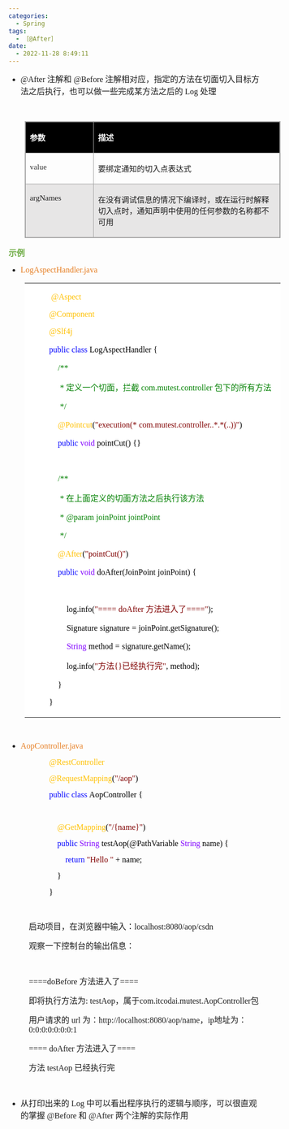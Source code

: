 ```yaml
---
categories:
  - Spring
tags:
  - ［@After］
date:
  - 2022-11-28 8:49:11
---
```


<ul style="list-style-type:disc">
    <li><span style="font-size:12.0pt"><span style="font-family:&quot;Comic Sans MS&quot;">@After </span></span><span
            style="font-size:12.0pt"><span style="font-family:&quot;Microsoft YaHei UI&quot;">注解和</span></span><span
            style="font-size:12.0pt"><span style="font-family:&quot;Comic Sans MS&quot;"> @Before </span></span><span
            style="font-size:12.0pt"><span
                style="font-family:&quot;Microsoft YaHei UI&quot;">注解相对应，指定的方法在切面切入目标方法之后执行，也可以做一些完成某方法之后的</span></span><span
            style="font-size:12.0pt"><span style="font-family:&quot;Comic Sans MS&quot;"> Log </span></span><span
            style="font-size:12.0pt"><span style="font-family:&quot;Microsoft YaHei UI&quot;">处理</span></span></li>
</ul>
<p><span style="font-size:12.0pt"><span style="font-family:&quot;Microsoft YaHei UI&quot;"><span
                style="color:#70ad47">&nbsp;</span></span></span></p>
<table summary="" cellspacing="0"
    style="border-collapse:collapse; border-color:#a3a3a3; border-style:solid; border-width:1px; margin-left:32px"
    class=" cke_show_border">
    <tbody>
        <tr>
            <td
                style="background-color:black; border-bottom:1px solid #a3a3a3; border-left:1px solid #a3a3a3; border-right:1px solid #a3a3a3; border-top:1px solid #a3a3a3; vertical-align:top; width:1.4784in">
                <p><span style="font-size:11.5pt"><span style="font-family:&quot;Microsoft YaHei UI&quot;"><span
                                style="color:white"><strong>参数</strong></span></span></span></p>
            </td>
            <td
                style="background-color:black; border-bottom:1px solid #a3a3a3; border-left:1px solid #a3a3a3; border-right:1px solid #a3a3a3; border-top:1px solid #a3a3a3; vertical-align:top; width:5.0659in">
                <p><span style="font-size:11.5pt"><span style="font-family:&quot;Microsoft YaHei UI&quot;"><span
                                style="color:white"><strong>描述</strong></span></span></span></p>
            </td>
        </tr>
        <tr>
            <td
                style="border-bottom:1px solid #a3a3a3; border-left:1px solid #a3a3a3; border-right:1px solid #a3a3a3; border-top:1px solid #a3a3a3; vertical-align:top; width:1.4784in">
                <p><span style="font-size:11.5pt"><span style="font-family:&quot;Comic Sans MS&quot;"><span
                                style="color:#333333">value</span></span></span></p>
            </td>
            <td
                style="border-bottom:1px solid #a3a3a3; border-left:1px solid #a3a3a3; border-right:1px solid #a3a3a3; border-top:1px solid #a3a3a3; vertical-align:top; width:5.0659in">
                <p><span style="font-size:11.5pt"><span
                            style="font-family:&quot;Microsoft YaHei UI&quot;">要绑定通知的切入点表达式</span></span></p>
            </td>
        </tr>
        <tr>
            <td
                style="background-color:#e7e6e6; border-bottom:1px solid #a3a3a3; border-left:1px solid #a3a3a3; border-right:1px solid #a3a3a3; border-top:1px solid #a3a3a3; vertical-align:top; width:1.4784in">
                <p><span style="font-size:11.5pt"><span
                            style="font-family:&quot;Comic Sans MS&quot;">argNames</span></span></p>
            </td>
            <td
                style="background-color:#e7e6e6; border-bottom:1px solid #a3a3a3; border-left:1px solid #a3a3a3; border-right:1px solid #a3a3a3; border-top:1px solid #a3a3a3; vertical-align:top; width:5.1013in">
                <p><span style="font-size:11.5pt"><span
                            style="font-family:&quot;Microsoft YaHei UI&quot;">在没有调试信息的情况下编译时，或在运行时解释切入点时，通知声明中使用的任何参数的名称都不可用</span></span>
                </p>
            </td>
        </tr>
    </tbody>
</table>
<p><span style="font-size:12.0pt"><span style="font-family:&quot;Microsoft YaHei UI&quot;"><span
                style="color:#70ad47"><strong>示例</strong></span></span></span></p>
<ul>
    <li><span style="color:#e67e22;"><span style="font-size:12.0pt"><span
                    style="font-family:&quot;Microsoft YaHei UI&quot;"><strong></strong></span><span
                    style="font-family:&quot;Comic Sans MS&quot;">LogAspectHandler</span></span><span
                style="font-size:12.0pt"><span
                    style="font-family:&quot;Comic Sans MS&quot;">.java</span></span></span><br></li>
</ul>
<table summary="" cellspacing="0"
    style="border-collapse:collapse; border-color:#a3a3a3; border-style:solid; border-width:0px; margin-left:32px"
    class=" cke_show_border">
    <tbody>
        <tr>
            <td
                style="background-color:white; border-bottom:0px; border-left:0px; border-right:0px; border-top:0px; vertical-align:top; width:5.2736in">
                <p style="margin-left: 40px;"><span style="font-size:12.0pt"><span
                            style="font-family:&quot;Comic Sans MS&quot;"><span
                                style="color:#ed7d31">&nbsp;</span></span></span><span style="font-size:12.0pt"><span
                            style="font-family:&quot;Comic Sans MS&quot;"><span
                                style="color:#ffc000">@Aspect</span></span></span></p>
                <p style="margin-left: 40px;"><span style="font-size:12.0pt"><span
                            style="font-family:&quot;Comic Sans MS&quot;"><span
                                style="color:#ffc000">@Component</span></span></span></p>
                <p style="margin-left: 40px;"><span style="font-size:12.0pt"><span
                            style="font-family:&quot;Comic Sans MS&quot;"><span
                                style="color:#ffc000">@Slf4j</span></span></span></p>
                <p style="margin-left: 40px;"><span style="font-size:12.0pt"><span
                            style="font-family:&quot;Comic Sans MS&quot;"><span
                                style="color:blue">public</span></span>&nbsp;<span
                            style="font-family:&quot;Comic Sans MS&quot;"><span
                                style="color:blue">class</span></span>&nbsp;<span
                            style="font-family:&quot;Comic Sans MS&quot;"><span
                                style="color:black">LogAspectHandler</span></span>&nbsp;<span
                            style="font-family:&quot;Comic Sans MS&quot;"><span
                                style="color:black">{</span></span></span></p>
                <p style="margin-left: 40px;"><span style="font-size:12.0pt">&nbsp;&nbsp;&nbsp;&nbsp;<span
                            style="font-family:&quot;Comic Sans MS&quot;"><span
                                style="color:green">/**</span></span></span></p>
                <p style="margin-left: 40px;"><span style="font-size:12.0pt"><span
                            style="color:green">&nbsp;&nbsp;&nbsp;&nbsp;&nbsp;<span
                                style="font-family:&quot;Comic Sans MS&quot;">*</span><span
                                style="font-family:&quot;Microsoft YaHei UI&quot;">&nbsp;定义一个切面，拦截&nbsp;</span><span
                                style="font-family:&quot;Comic Sans MS&quot;">com.mutest.controller</span><span
                                style="font-family:&quot;Microsoft YaHei UI&quot;">&nbsp;包下的所有方法</span></span></span>
                </p>
                <p style="margin-left: 40px;"><span style="font-size:12.0pt"><span
                            style="color:green">&nbsp;&nbsp;&nbsp;&nbsp;&nbsp;<span
                                style="font-family:&quot;Comic Sans MS&quot;">*/</span></span></span></p>
                <p style="margin-left: 40px;"><span style="font-size:12.0pt">&nbsp;&nbsp;&nbsp;&nbsp;<span
                            style="font-family:&quot;Comic Sans MS&quot;"><span
                                style="color:#ffc000">@Pointcut</span></span><span
                            style="font-family:&quot;Comic Sans MS&quot;"><span style="color:black">(</span></span><span
                            style="font-family:&quot;Comic Sans MS&quot;"><span
                                style="color:maroon">"execution(*</span></span>&nbsp;<span
                            style="font-family:&quot;Comic Sans MS&quot;"><span
                                style="color:maroon">com.mutest.controller..*.*(..))"</span></span><span
                            style="font-family:&quot;Comic Sans MS&quot;"><span
                                style="color:black">)</span></span></span></p>
                <p style="margin-left: 40px;"><span style="font-size:12.0pt">&nbsp;&nbsp;&nbsp;&nbsp;<span
                            style="font-family:&quot;Comic Sans MS&quot;"><span
                                style="color:blue">public</span></span>&nbsp;<span
                            style="font-family:&quot;Comic Sans MS&quot;"><span
                                style="color:#8000ff">void</span></span>&nbsp;<span
                            style="font-family:&quot;Comic Sans MS&quot;"><span
                                style="color:black">pointCut()</span></span>&nbsp;<span
                            style="font-family:&quot;Comic Sans MS&quot;"><span
                                style="color:black">{}</span></span></span></p>
                <p style="margin-left: 40px;"><span style="font-size:12.0pt"><span
                            style="font-family:&quot;Comic Sans MS&quot;">&nbsp;</span></span></p>
                <p style="margin-left: 40px;"><span style="font-size:12.0pt">&nbsp;&nbsp;&nbsp;&nbsp;<span
                            style="font-family:&quot;Comic Sans MS&quot;"><span
                                style="color:green">/**</span></span></span></p>
                <p style="margin-left: 40px;"><span style="font-size:12.0pt"><span
                            style="color:green">&nbsp;&nbsp;&nbsp;&nbsp;&nbsp;<span
                                style="font-family:&quot;Comic Sans MS&quot;">*</span><span
                                style="font-family:&quot;Microsoft YaHei UI&quot;">&nbsp;在上面定义的切面方法之后执行该方法</span></span></span>
                </p>
                <p style="margin-left: 40px;"><span style="font-size:12.0pt"><span
                            style="color:green">&nbsp;&nbsp;&nbsp;&nbsp;&nbsp;<span
                                style="font-family:&quot;Comic Sans MS&quot;">*</span>&nbsp;<span
                                style="font-family:&quot;Comic Sans MS&quot;">@param</span>&nbsp;<span
                                style="font-family:&quot;Comic Sans MS&quot;">joinPoint</span>&nbsp;<span
                                style="font-family:&quot;Comic Sans MS&quot;">jointPoint</span></span></span></p>
                <p style="margin-left: 40px;"><span style="font-size:12.0pt"><span
                            style="color:green">&nbsp;&nbsp;&nbsp;&nbsp;&nbsp;<span
                                style="font-family:&quot;Comic Sans MS&quot;">*/</span></span></span></p>
                <p style="margin-left: 40px;"><span style="font-size:12.0pt">&nbsp;&nbsp;&nbsp;&nbsp;<span
                            style="font-family:&quot;Comic Sans MS&quot;"><span
                                style="color:#ffc000">@After</span></span><span
                            style="font-family:&quot;Comic Sans MS&quot;"><span style="color:black">(</span></span><span
                            style="font-family:&quot;Comic Sans MS&quot;"><span
                                style="color:maroon">"pointCut()"</span></span><span
                            style="font-family:&quot;Comic Sans MS&quot;"><span
                                style="color:black">)</span></span></span></p>
                <p style="margin-left: 40px;"><span style="font-size:12.0pt">&nbsp;&nbsp;&nbsp;&nbsp;<span
                            style="font-family:&quot;Comic Sans MS&quot;"><span
                                style="color:blue">public</span></span>&nbsp;<span
                            style="font-family:&quot;Comic Sans MS&quot;"><span
                                style="color:#8000ff">void</span></span>&nbsp;<span
                            style="font-family:&quot;Comic Sans MS&quot;"><span
                                style="color:black">doAfter(JoinPoint</span></span>&nbsp;<span
                            style="font-family:&quot;Comic Sans MS&quot;"><span
                                style="color:black">joinPoint)</span></span>&nbsp;<span
                            style="font-family:&quot;Comic Sans MS&quot;"><span
                                style="color:black">{</span></span></span></p>
                <p style="margin-left: 40px;"><span style="font-size:12.0pt"><span
                            style="font-family:&quot;Comic Sans MS&quot;">&nbsp;</span></span></p>
                <p style="margin-left: 40px;"><span
                        style="font-size:12.0pt">&nbsp;&nbsp;&nbsp;&nbsp;&nbsp;&nbsp;&nbsp;&nbsp;<span
                            style="font-family:&quot;Comic Sans MS&quot;"><span
                                style="color:black">log.info(</span></span><span
                            style="font-family:&quot;Comic Sans MS&quot;"><span
                                style="color:maroon">"====</span></span>&nbsp;<span
                            style="font-family:&quot;Comic Sans MS&quot;"><span
                                style="color:maroon">doAfter</span></span><span
                            style="font-family:&quot;Microsoft YaHei UI&quot;"><span
                                style="color:maroon">&nbsp;方法进入了</span></span><span
                            style="font-family:&quot;Comic Sans MS&quot;"><span
                                style="color:maroon">===="</span></span><span
                            style="font-family:&quot;Comic Sans MS&quot;"><span
                                style="color:black">);</span></span></span></p>
                <p style="margin-left: 40px;"><span style="font-size:12.0pt"><span
                            style="color:black">&nbsp;&nbsp;&nbsp;&nbsp;&nbsp;&nbsp;&nbsp;&nbsp;<span
                                style="font-family:&quot;Comic Sans MS&quot;">Signature</span>&nbsp;<span
                                style="font-family:&quot;Comic Sans MS&quot;">signature</span>&nbsp;<span
                                style="font-family:&quot;Comic Sans MS&quot;">=</span>&nbsp;<span
                                style="font-family:&quot;Comic Sans MS&quot;">joinPoint.getSignature();</span></span></span>
                </p>
                <p style="margin-left: 40px;"><span
                        style="font-size:12.0pt">&nbsp;&nbsp;&nbsp;&nbsp;&nbsp;&nbsp;&nbsp;&nbsp;<span
                            style="font-family:&quot;Comic Sans MS&quot;"><span
                                style="color:#8000ff">String</span></span>&nbsp;<span
                            style="font-family:&quot;Comic Sans MS&quot;"><span
                                style="color:black">method</span></span>&nbsp;<span
                            style="font-family:&quot;Comic Sans MS&quot;"><span
                                style="color:black">=</span></span>&nbsp;<span
                            style="font-family:&quot;Comic Sans MS&quot;"><span
                                style="color:black">signature.getName();</span></span></span></p>
                <p style="margin-left: 40px;"><span
                        style="font-size:12.0pt">&nbsp;&nbsp;&nbsp;&nbsp;&nbsp;&nbsp;&nbsp;&nbsp;<span
                            style="font-family:&quot;Comic Sans MS&quot;"><span
                                style="color:black">log.info(</span></span><span
                            style="font-family:&quot;Comic Sans MS&quot;"><span
                                style="color:maroon">"</span></span><span
                            style="font-family:&quot;Microsoft YaHei UI&quot;"><span
                                style="color:maroon">方法</span></span><span
                            style="font-family:&quot;Comic Sans MS&quot;"><span
                                style="color:maroon">{}</span></span><span
                            style="font-family:&quot;Microsoft YaHei UI&quot;"><span
                                style="color:maroon">已经执行完</span></span><span
                            style="font-family:&quot;Comic Sans MS&quot;"><span
                                style="color:maroon">"</span></span><span
                            style="font-family:&quot;Comic Sans MS&quot;"><span
                                style="color:black">,</span></span>&nbsp;<span
                            style="font-family:&quot;Comic Sans MS&quot;"><span
                                style="color:black">method);</span></span></span></p>
                <p style="margin-left: 40px;"><span style="font-size:12.0pt"><span
                            style="color:black">&nbsp;&nbsp;&nbsp;&nbsp;<span
                                style="font-family:&quot;Comic Sans MS&quot;">}</span></span></span></p>
                <p style="margin-left: 40px;"><span style="font-size:12.0pt"><span
                            style="font-family:&quot;Comic Sans MS&quot;"><span
                                style="color:black">}</span></span></span><br></p>
            </td>
        </tr>
    </tbody>
</table>
<p><br></p>
<ul>
    <li><span style="color:#e67e22;"><span style="font-size:12.0pt"><span style="font-family:SimSun"></span><span
                    style="font-family:&quot;Comic Sans MS&quot;">AopController</span></span><span
                style="font-size:12.0pt"><span style="font-family:&quot;Comic Sans MS&quot;">.java</span></span></span>
    </li>
</ul><span style="color:#e67e22;"><span style="font-size:12.0pt"><span
            style="font-family:&quot;Comic Sans MS&quot;"></span></span></span>
<p style="margin-left: 80px;"><span style="font-size:12.0pt"><span style="font-family:&quot;Comic Sans MS&quot;"><span
                style="color:#ffc000">@RestController</span></span></span></p>
<p style="margin-left: 80px;"><span style="font-size:12.0pt"><span style="font-family:&quot;Comic Sans MS&quot;"><span
                style="color:#ffc000">@RequestMapping</span><span style="color:black">(</span><span
                style="color:maroon">"/aop"</span><span style="color:black">)</span></span></span></p>
<p style="margin-left: 80px;"><span style="font-size:12.0pt"><span style="font-family:&quot;Comic Sans MS&quot;"><span
                style="color:blue">public</span>&nbsp;<span style="color:blue">class</span><span
                style="color:black">&nbsp;AopController&nbsp;{</span></span></span></p>
<p style="margin-left: 80px;"><span style="font-size:12.0pt"><span
            style="font-family:&quot;Microsoft YaHei&quot;">&nbsp;</span></span></p>
<p style="margin-left: 80px;"><span style="font-size:12.0pt"><span
            style="font-family:&quot;Comic Sans MS&quot;">&nbsp;&nbsp;&nbsp;&nbsp;<span
                style="color:#ffc000">@GetMapping</span><span style="color:black">(</span><span
                style="color:maroon">"/{name}"</span><span style="color:black">)</span></span></span></p>
<p style="margin-left: 80px;"><span style="font-size:12.0pt"><span
            style="font-family:&quot;Comic Sans MS&quot;">&nbsp;&nbsp;&nbsp;&nbsp;<span
                style="color:blue">public</span>&nbsp;<span style="color:#8000ff">String</span><span
                style="color:black">&nbsp;testAop(@PathVariable&nbsp;</span><span
                style="color:#8000ff">String</span><span style="color:black">&nbsp;name)&nbsp;{</span></span></span></p>
<p style="margin-left: 80px;"><span style="font-size:12.0pt"><span
            style="font-family:&quot;Comic Sans MS&quot;">&nbsp;&nbsp;&nbsp;&nbsp;&nbsp;&nbsp;&nbsp;&nbsp;<span
                style="color:blue">return</span>&nbsp;<span style="color:maroon">"Hello&nbsp;"</span><span
                style="color:black">&nbsp;+&nbsp;name;</span></span></span></p>
<p style="margin-left: 80px;"><span style="font-size:12.0pt"><span style="font-family:&quot;Comic Sans MS&quot;"><span
                style="color:black">&nbsp;&nbsp;&nbsp;&nbsp;}</span></span></span></p>
<p style="margin-left: 80px;"><span style="font-size:12.0pt"><span style="font-family:&quot;Comic Sans MS&quot;"><span
                style="color:black">}</span></span></span></p>
<p><span style="color:#e67e22;"><span style="font-size:12.0pt"><span
                style="font-family:&quot;Comic Sans MS&quot;"></span></span></span><br></p>
<p style="margin-left: 40px;"><span style="font-size:12.0pt"><span
            style="font-family:&quot;Microsoft YaHei UI&quot;">启动项目，在浏览器中输入：</span><span
            style="font-family:&quot;Comic Sans MS&quot;">localhost:8080/aop/csdn</span></span></p>
<p style="margin-left: 40px;"><span style="font-size:12.0pt"><span
            style="font-family:&quot;Microsoft YaHei UI&quot;">观察一下控制台的输出信息：</span></span></p>
<p><span style="font-size:12.0pt"><span style="font-family:&quot;Comic Sans MS&quot;">&nbsp;</span></span></p>
<p style="margin-left: 40px;"><span style="font-size:12.0pt"><span
            style="font-family:&quot;Comic Sans MS&quot;">====doBefore </span><span
            style="font-family:&quot;Microsoft YaHei UI&quot;">方法进入了</span><span
            style="font-family:&quot;Comic Sans MS&quot;">====&nbsp; </span></span></p>
<p style="margin-left: 40px;"><span style="font-size:12.0pt"><span
            style="font-family:&quot;Microsoft YaHei UI&quot;">即将执行方法为</span><span
            style="font-family:&quot;Comic Sans MS&quot;">: testAop</span><span
            style="font-family:&quot;Microsoft YaHei UI&quot;">，属于</span><span
            style="font-family:&quot;Comic Sans MS&quot;">com.itcodai.mutest.AopController</span><span
            style="font-family:&quot;Microsoft YaHei UI&quot;">包</span>&nbsp; </span></p>
<p style="margin-left: 40px;"><span style="font-size:12.0pt"><span
            style="font-family:&quot;Microsoft YaHei UI&quot;">用户请求的</span><span
            style="font-family:&quot;Comic Sans MS&quot;"> url </span><span
            style="font-family:&quot;Microsoft YaHei UI&quot;">为：</span><span
            style="font-family:&quot;Comic Sans MS&quot;">http://localhost:8080/aop/name</span><span
            style="font-family:&quot;Microsoft YaHei UI&quot;">，</span><span
            style="font-family:&quot;Comic Sans MS&quot;">ip</span><span
            style="font-family:&quot;Microsoft YaHei UI&quot;">地址为：</span><span
            style="font-family:&quot;Comic Sans MS&quot;">0:0:0:0:0:0:0:1&nbsp; </span></span></p>
<p style="margin-left: 40px;"><span style="font-size:12.0pt"><span style="font-family:&quot;Comic Sans MS&quot;">====
            doAfter </span><span style="font-family:&quot;Microsoft YaHei UI&quot;">方法进入了</span><span
            style="font-family:&quot;Comic Sans MS&quot;">====&nbsp; </span></span></p>
<p style="margin-left: 40px;"><span style="font-size:12.0pt"><span
            style="font-family:&quot;Microsoft YaHei UI&quot;">方法</span><span
            style="font-family:&quot;Comic Sans MS&quot;"> testAop </span><span
            style="font-family:&quot;Microsoft YaHei UI&quot;">已经执行完</span></span></p>
<p><span style="font-size:12.0pt"><span style="font-family:&quot;Comic Sans MS&quot;">&nbsp;</span></span></p>
<ul style="list-style-type:disc">
    <li><span style="font-size:12.0pt"><span
                style="font-family:&quot;Microsoft YaHei UI&quot;">从打印出来的</span></span><span
            style="font-size:12.0pt"><span style="font-family:&quot;Comic Sans MS&quot;"> Log </span></span><span
            style="font-size:12.0pt"><span
                style="font-family:&quot;Microsoft YaHei UI&quot;">中可以看出程序执行的逻辑与顺序，可以很直观的掌握</span></span><span
            style="font-size:12.0pt"><span style="font-family:&quot;Comic Sans MS&quot;"> @Before </span></span><span
            style="font-size:12.0pt"><span style="font-family:&quot;Microsoft YaHei UI&quot;">和</span></span><span
            style="font-size:12.0pt"><span style="font-family:&quot;Comic Sans MS&quot;"> @After </span></span><span
            style="font-size:12.0pt"><span style="font-family:&quot;Microsoft YaHei UI&quot;">两个注解的实际作用</span></span>
    </li>
</ul>
